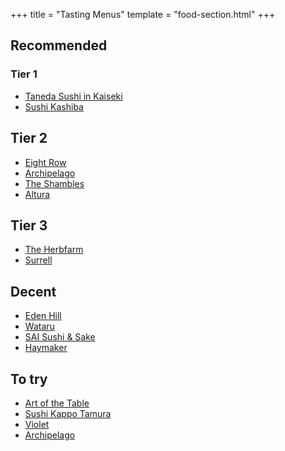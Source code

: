 +++
title = "Tasting Menus"
template = "food-section.html"
+++

## Recommended
### Tier 1
- [Taneda Sushi in Kaiseki](https://tanedaseattle.com/)
- [Sushi Kashiba](https://sushikashiba.com/)

## Tier 2
- [Eight Row](https://www.eightrow.com/)
- [Archipelago](https://www.archipelagoseattle.com/)
- [The Shambles](https://www.delimeatsbar.com/)
- [Altura](https://alturarestaurant.com/)

## Tier 3
- [The Herbfarm](https://www.theherbfarm.com/)
- [Surrell](https://surrellseattle.com/)

## Decent
- [Eden Hill](https://www.edenhillrestaurant.com/)
- [Wataru](https://wataruseattle.com/)
- [SAI Sushi & Sake](https://www.saisushiandsake.com/)
- [Haymaker](https://www.haymakerseattle.com/)

## To try
- [Art of the Table](https://www.artofthetable.net/)
- [Sushi Kappo Tamura](https://www.sushikappotamura.com/)
- [Violet](https://www.violetseattle.com/)
- [Archipelago](https://www.archipelagoseattle.com/)